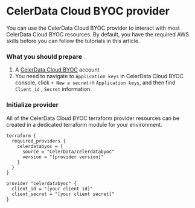 # CelerData Cloud BYOC provider

You can use the CelerData Cloud BYOC provider to interact with most CelerData Cloud BYOC resources. By default, you have the required AWS skills before you can follow the tutorials in this article.

### What you should prepare

1. A [CelerData Cloud BYOC](https://cloud.celerdata.com/login) account
2. You need to navigate to `Application keys` in CelerData Cloud BYOC console, click `+ New a secret` in `Application keys`, and then find `Client_id` , `Secret` information.

### Initialize provider

All of the CelerData Cloud BYOC terraform provider resources can be created in a dedicated terraform module for your environment.

```
terraform {
  required_providers {
    celerdatabyoc = {
      source = "CelerData/celerdatabyoc"
      version = "[provider version]"
    }
  }
}

provider "celerdatabyoc" {
  client_id = "[your client id]"
  client_secret = "[your client secret]"
}

```
